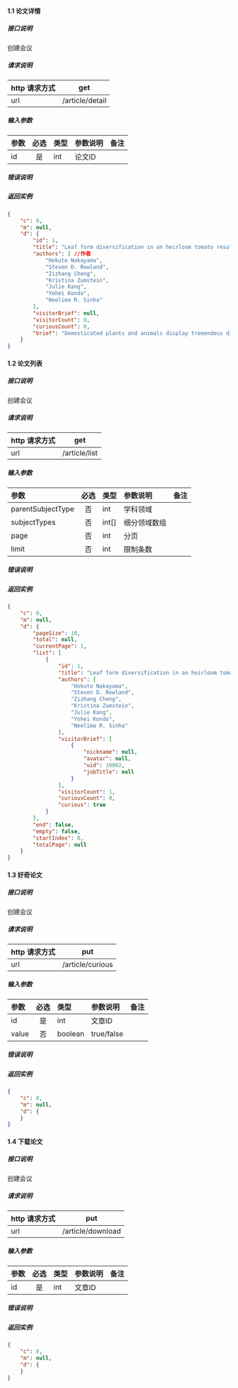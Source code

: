 


#### 1.1 论文详情

##### 接口说明

创建会议

##### 请求说明

| http 请求方式          |get             |
|:------------- |:---------------:|
| url      |/article/detail |

#####  输入参数

| 参数          |必选             | 类型       | 参数说明        | 备注          |
|:-------------|:---------------:|:-------------|:-------------|:-------------|
| id      | 是 | int  |  论文ID |    |


#####  错误说明





#####  返回实例
```json
{
    "c": 0,
    "m": null,
    "d": {
        "id": 1,
        "title": "Leaf form diversification in an heirloom tomato results from alterations in two different HOMEOBOX genes",
        "authors": [ //作者
            "Hokuto Nakayama",
            "Steven D. Rowland",
            "Zizhang Cheng",
            "Kristina Zumstein",
            "Julie Kang",
            "Yohei Kondo",
            "Neelima R. Sinha"
        ],
        "visitorBrief": null,
        "visitorCount": 0,
        "curiousCount": 0,
        "brief": "Domesticated plants and animals display tremendous diversity in various phenotypic traits and often this diversity is seen within the same species. Tomato (Solanum lycopersicum; Solanaceae) cultivars show wide variation in leaf morphology, but the influence of breeding efforts in sculpting this diversity is not known. Here, we demonstrate that a single nucleotide deletion in the homeobox motif of BIPINNATA, which is a BEL-LIKE HOMEODOMAIN gene, led to a highly complex leaf phenotype in an heirloom tomato, Silvery Fir Tree (SiFT). Additionally, a comparative gene network analysis revealed that reduced expression of the ortholog of WUSCHEL RELATED HOMEOBOX 1 is also important for the narrow leaflet phenotype seen in SiFT. Phylogenetic and comparative genome analysis using whole-genome sequencing data suggests that the bip mutation in SiFT is likely a de novo mutation, instead of standing genetic variation. These results provide new insights into natural variation in phenotypic traits introduced into crops during improvement processes after domestication."
    }
}

```




#### 1.2 论文列表

##### 接口说明

创建会议

##### 请求说明

| http 请求方式          |get             |
|:------------- |:---------------:|
| url      |/article/list |

#####  输入参数

| 参数          |必选             | 类型       | 参数说明        | 备注          |
|:-------------|:---------------:|:-------------|:-------------|:-------------|
| parentSubjectType      | 否 |  int  |  学科领域 |    |
| subjectTypes      | 否 |  int[]  |  细分领域数组 |    |
| page      | 否 |  int  |  分页 |    |
| limit      | 否 |  int  |  限制条数 |    |

#####  错误说明





#####  返回实例
```json
{
    "c": 0,
    "m": null,
    "d": {
        "pageSize": 10,
        "total": null,
        "currentPage": 1,
        "list": [
            {
                "id": 1,
                "title": "Leaf form diversification in an heirloom tomato results from alterations in two different HOMEOBOX genes",
                "authors": [
                    "Hokuto Nakayama",
                    "Steven D. Rowland",
                    "Zizhang Cheng",
                    "Kristina Zumstein",
                    "Julie Kang",
                    "Yohei Kondo",
                    "Neelima R. Sinha"
                ],
                "visitorBrief": [
                    {
                        "nickname": null,
                        "avatar": null,
                        "uid": 10002,
                        "jobTitle": null
                    }
                ],
                "visitorCount": 1,
                "curiousCount": 0,
                "curious": true
            }
        ],
        "end": false,
        "empty": false,
        "startIndex": 0,
        "totalPage": null
    }
}

```




#### 1.3 好奇论文

##### 接口说明

创建会议

##### 请求说明

| http 请求方式          |put             |
|:------------- |:---------------:|
| url      |/article/curious |

#####  输入参数

| 参数          |必选             | 类型       | 参数说明        | 备注          |
|:-------------|:---------------:|:-------------|:-------------|:-------------|
| id      | 是 |  int  |  文章ID |    |
| value      | 否 |  boolean  |  true/false |     |

#####  错误说明





#####  返回实例
```json
{
    "c": 0,
    "m": null,
    "d": {
    }
}

```


#### 1.4 下载论文

##### 接口说明

创建会议

##### 请求说明

| http 请求方式          |put             |
|:------------- |:---------------:|
| url      |/article/download |

#####  输入参数

| 参数          |必选             | 类型       | 参数说明        | 备注          |
|:-------------|:---------------:|:-------------|:-------------|:-------------|
| id      | 是 |  int  |  文章ID |    |

#####  错误说明





#####  返回实例
```json
{
    "c": 0,
    "m": null,
    "d": {
    }
}

```











